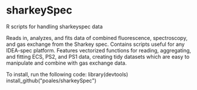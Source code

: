 # sharkeySpec
R scripts for handling sharkeyspec data

Reads in, analyzes, and fits data of combined fluorescence, spectroscopy, and gas exchange from the Sharkey spec. Contains scripts useful for any IDEA-spec platform.
Features vectorized functions for reading, aggregating, and fitting ECS, PS2, and PS1 data, creating tidy datasets which are easy to manipulate and combine with gas exchange data.

To install, run the following code:
library(devtools)
install_github("poales/sharkeySpec")
